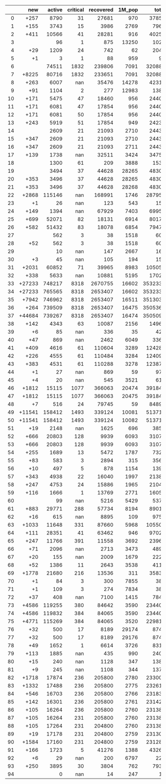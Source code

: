 |    |    new |   active |   critical |   recovered |   1M_pop |   total |
|---:|-------:|---------:|-----------:|------------:|---------:|--------:|
|  0 |   +257 |     8790 |         31 |       27681 |      970 |   37856 |
|  1 |   +155 |     3743 |         15 |        3986 |     2769 |    7967 |
|  2 |   +411 |    10566 |         41 |       28281 |      916 |   40258 |
|  3 |        |       96 |          1 |         875 |    13250 |    1024 |
|  4 |    +29 |     1209 |         24 |         742 |       62 |    2044 |
|  5 |     +1 |        3 |          1 |          88 |      959 |      94 |
|  6 |        |    74511 |       1832 |      239806 |     7091 |  320884 |
|  7 |  +8225 |    80716 |       1832 |      233651 |     7091 |  320884 |
|  8 |   +263 |     6007 |        nan |       35476 |    14278 |   42319 |
|  9 |    +91 |     1104 |          2 |         277 |    12983 |    1387 |
| 10 |   +171 |     5475 |         47 |       18460 |      956 |   24407 |
| 11 |   +171 |     6081 |         47 |       17854 |      956 |   24407 |
| 12 |   +171 |     6081 |         50 |       17854 |      956 |   24407 |
| 13 |   +243 |     5919 |         51 |       17854 |      949 |   24236 |
| 14 |        |     2609 |         21 |       21093 |     2710 |   24431 |
| 15 |   +347 |     2609 |         21 |       21093 |     2710 |   24431 |
| 16 |   +347 |     2609 |         21 |       21093 |     2711 |   24431 |
| 17 |   +139 |     1738 |        nan |       32511 |     3424 |   34759 |
| 18 |        |     1300 |         61 |         209 |     3888 |    1531 |
| 19 |        |     3494 |         37 |       44628 |    28265 |   48303 |
| 20 |   +353 |     3496 |         37 |       44628 |    28265 |   48303 |
| 21 |   +353 |     3496 |         37 |       44628 |    28268 |   48303 |
| 22 |  +2868 |   115146 |        nan |      168991 |     1746 |  287959 |
| 23 |     +1 |       26 |        nan |         123 |      543 |     156 |
| 24 |   +149 |     1394 |        nan |       67929 |     7403 |   69950 |
| 25 |   +699 |    52071 |         82 |       18131 |     6914 |   80178 |
| 26 |   +582 |    51432 |         83 |       18078 |     6854 |   79479 |
| 27 |        |      562 |          3 |          38 |     1518 |     605 |
| 28 |    +52 |      562 |          3 |          38 |     1518 |     605 |
| 29 |        |       10 |        nan |         147 |     2667 |     166 |
| 30 |     +3 |       45 |        nan |         105 |      194 |     150 |
| 31 |  +2031 |    60852 |         71 |       39965 |     8983 |  105050 |
| 32 |   +338 |     5633 |        nan |       10881 |     5195 |   17029 |
| 33 | +27233 |   748217 |       8318 |     2670755 |    16602 | 3532330 |
| 34 | +27233 |   765565 |       8318 |     2653407 |    16602 | 3532330 |
| 35 |  +7942 |   746962 |       8318 |     2653407 |    16511 | 3513039 |
| 36 |   +264 |   739509 |       8318 |     2653407 |    16475 | 3505361 |
| 37 | +44684 |   739267 |       8318 |     2653407 |    16474 | 3505097 |
| 38 |   +142 |     4343 |         63 |       10087 |     2156 |   14962 |
| 39 |     +6 |       85 |        nan |         336 |       35 |     422 |
| 40 |    +47 |      869 |        nan |        2462 |     6049 |    3368 |
| 41 |   +409 |     4616 |         61 |      110604 |     3289 |  124282 |
| 42 |   +226 |     4555 |         61 |      110484 |     3284 |  124099 |
| 43 |   +383 |     4531 |         61 |      110288 |     3278 |  123873 |
| 44 |     +1 |       27 |        nan |         869 |       59 |     972 |
| 45 |     +4 |       20 |        nan |         545 |     3521 |     613 |
| 46 |  +1812 |    15115 |       1077 |      366063 |    20474 |  391849 |
| 47 |  +1812 |    15115 |       1077 |      366063 |    20475 |  391849 |
| 48 |     +7 |      516 |         24 |       79745 |       59 |   84895 |
| 49 | +11541 |   158412 |       1493 |      339124 |    10081 |  513719 |
| 50 | +11541 |   158412 |       1493 |      339124 |    10082 |  513719 |
| 51 |    +19 |     2148 |        nan |        1625 |      696 |    3850 |
| 52 |   +666 |    20803 |        128 |        9939 |     6093 |   31075 |
| 53 |   +666 |    20803 |        128 |        9939 |     6093 |   31075 |
| 54 |   +255 |     1689 |         13 |        5472 |     1787 |    7329 |
| 55 |    +83 |      583 |          3 |        2894 |      315 |    3565 |
| 56 |    +10 |      497 |          5 |         878 |     1154 |    1395 |
| 57 |   +343 |     4938 |         22 |       16040 |     1997 |   21388 |
| 58 |   +247 |     4753 |         24 |       15886 |     1965 |   21045 |
| 59 |   +116 |     1666 |          1 |       13769 |     2771 |   16056 |
| 60 |        |       99 |        nan |        5216 |     5429 |    5374 |
| 61 |   +883 |    29771 |        288 |       57734 |     8194 |   89010 |
| 62 |    +16 |      615 |        nan |        8895 |      109 |    9757 |
| 63 |  +1033 |    11648 |        331 |       87660 |     5968 |  105508 |
| 64 |   +111 |    28351 |         41 |       63462 |      946 |   97025 |
| 65 |   +247 |    11766 |        391 |       11558 |     3692 |   23964 |
| 66 |    +71 |     2096 |        nan |        2713 |     3473 |    4892 |
| 67 |    +20 |      155 |        nan |        2009 |     1679 |    2227 |
| 68 |    +52 |     1386 |         11 |        2643 |     3538 |    4110 |
| 69 |  +1778 |    21680 |        216 |       13536 |      311 |   35836 |
| 70 |     +1 |       84 |          3 |         300 |     7855 |     384 |
| 71 |     +1 |      109 |          3 |         274 |     7834 |     383 |
| 72 |    +37 |      408 |        nan |        7100 |     1415 |    7842 |
| 73 |  +4586 |   119255 |        380 |       84642 |     3590 |  234400 |
| 74 |  +4586 |   119832 |        384 |       84065 |     3590 |  234400 |
| 75 |  +4771 |   115269 |        384 |       84065 |     3520 |  229814 |
| 76 |    +32 |      500 |         17 |        8189 |    29174 |    8743 |
| 77 |    +32 |      500 |         17 |        8189 |    29176 |    8743 |
| 78 |    +49 |     1652 |          1 |        6614 |     3726 |    8319 |
| 79 |   +113 |     1885 |        nan |         435 |      990 |    2401 |
| 80 |    +15 |      240 |        nan |        1128 |      347 |    1385 |
| 81 |     +9 |      245 |        nan |        1108 |      344 |    1370 |
| 82 |  +1718 |    17874 |        236 |      205800 |     2780 |  233002 |
| 83 |  +1332 |    17488 |        236 |      205800 |     2775 |  232616 |
| 84 |   +546 |    16703 |        236 |      205800 |     2766 |  231830 |
| 85 |   +142 |    16301 |        236 |      205800 |     2761 |  231426 |
| 86 |   +105 |    16264 |        236 |      205800 |     2760 |  231389 |
| 87 |   +105 |    16264 |        231 |      205800 |     2760 |  231389 |
| 88 |   +105 |    17264 |        231 |      204800 |     2760 |  231389 |
| 89 |    +19 |    17178 |        231 |      204800 |     2759 |  231303 |
| 90 |  +1584 |    17160 |        231 |      204800 |     2759 |  231284 |
| 91 |   +166 |     1723 |          5 |       41276 |     1388 |   43260 |
| 92 |     +6 |       29 |        nan |         200 |     6797 |     229 |
| 93 |   +250 |     3895 |         30 |        3804 |      762 |    7934 |
| 94 |        |        0 |        nan |          14 |      247 |      14 |